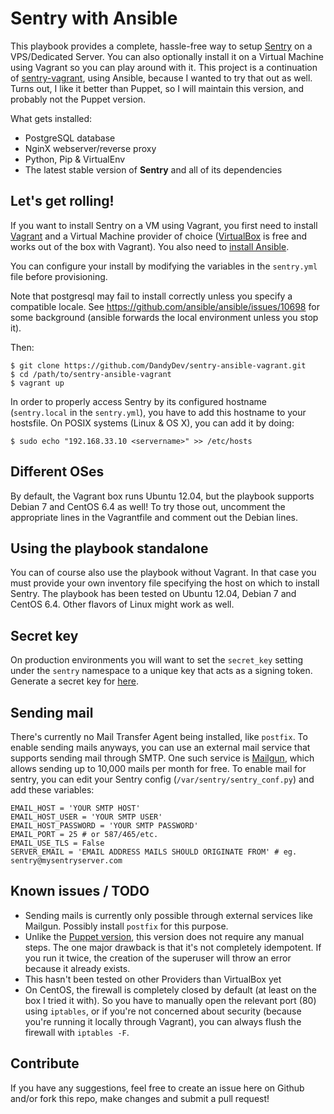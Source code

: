 # Sentry with Ansible

This playbook provides a complete, hassle-free way to setup
[Sentry](https://github.com/getsentry/sentry) on a VPS/Dedicated Server.
You can also optionally install it on a Virtual Machine using Vagrant so you
can play around with it.
This project is a continuation of
[sentry-vagrant](https://github.com/DandyDev/sentry-vagrant), using Ansible,
because I wanted to try that out as well.
Turns out, I like it better than Puppet, so I will maintain this version, and
probably not the Puppet version.

What gets installed:

* PostgreSQL database
* NginX webserver/reverse proxy
* Python, Pip & VirtualEnv
* The latest stable version of **Sentry** and all of its dependencies

## Let's get rolling!

If you want to install Sentry on a VM using Vagrant, you first need to install
[Vagrant](http://www.vagrantup.com/) and a Virtual Machine provider of choice
([VirtualBox](https://www.virtualbox.org/) is free and works out of the box
with Vagrant).
You also need to [install Ansible](http://docs.ansible.com/intro_installation.html).

You can configure your install by modifying the variables in the `sentry.yml`
file before provisioning.

Note that postgresql may fail to install correctly unless you specify a
compatible locale. 
See https://github.com/ansible/ansible/issues/10698 for some background
(ansible forwards the local environment unless you stop it).

Then: 

```
$ git clone https://github.com/DandyDev/sentry-ansible-vagrant.git
$ cd /path/to/sentry-ansible-vagrant
$ vagrant up
```

In order to properly access Sentry by its configured hostname (`sentry.local`
in the `sentry.yml`), you have to add this hostname to your hostsfile.
On POSIX systems (Linux & OS X), you can add it by doing:

```
$ sudo echo "192.168.33.10 <servername>" >> /etc/hosts
```

## Different OSes

By default, the Vagrant box runs Ubuntu 12.04, but the playbook supports Debian
7 and CentOS 6.4 as well! To try those out, uncomment the appropriate lines in
the Vagrantfile and comment out the Debian lines.

## Using the playbook standalone

You can of course also use the playbook without Vagrant. In that case you must
provide your own inventory file specifying the host on which to install Sentry.
The playbook has been tested on Ubuntu 12.04, Debian 7 and CentOS 6.4. Other
flavors of Linux might work as well.

## Secret key

On production environments you will want to set the `secret_key` setting under
the `sentry` namespace to a unique key that acts as a signing token. Generate a
secret key for [here](http://www.miniwebtool.com/django-secret-key-generator/).

## Sending mail

There's currently no Mail Transfer Agent being installed, like `postfix`.
To enable sending mails anyways, you can use an external mail service that
supports sending mail through SMTP. One such service is
[Mailgun](http://www.mailgun.com), which allows sending up to 10,000 mails per
month for free.
To enable mail for sentry, you can edit your Sentry config
(`/var/sentry/sentry_conf.py`) and add these variables:

```
EMAIL_HOST = 'YOUR SMTP HOST'
EMAIL_HOST_USER = 'YOUR SMTP USER'
EMAIL_HOST_PASSWORD = 'YOUR SMTP PASSWORD'
EMAIL_PORT = 25 # or 587/465/etc.
EMAIL_USE_TLS = False
SERVER_EMAIL = 'EMAIL ADDRESS MAILS SHOULD ORIGINATE FROM' # eg. sentry@mysentryserver.com
```

## Known issues / TODO

* Sending mails is currently only possible through external services like Mailgun.
  Possibly install `postfix` for this purpose.
* Unlike the [Puppet version](https://github.com/DandyDev/sentry-vagrant), this
  version does not require any manual steps. The one major drawback is that
  it's not completely idempotent. If you run it twice, the creation of the
  superuser will throw an error because it already exists.
* This hasn't been tested on other Providers than VirtualBox yet
* On CentOS, the firewall is completely closed by default (at least on the box
  I tried it with).
  So you have to manually open the relevant port (80) using `iptables`, or if
  you're not concerned about security (because you're running it locally
  through Vagrant), you can always flush the firewall with `iptables -F`.

## Contribute

If you have any suggestions, feel free to create an issue here on Github and/or
fork this repo, make changes and submit a pull request!
